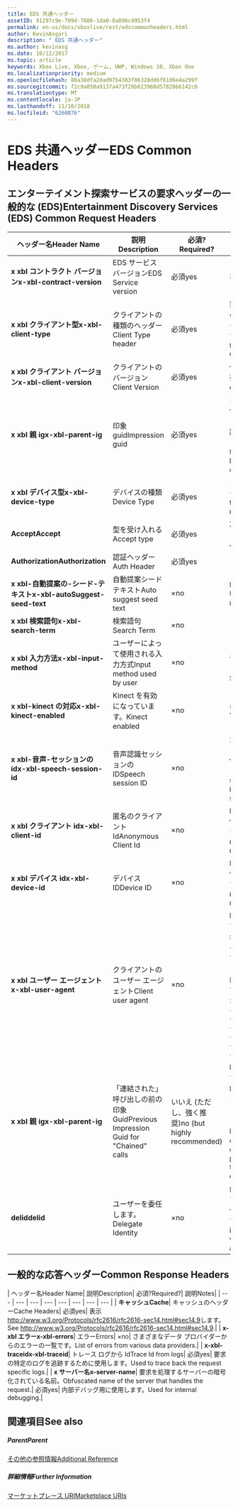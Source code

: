 ```yaml
---
title: EDS 共通ヘッダー
assetID: 91297c9e-709d-7886-1da0-8a896c4953f4
permalink: en-us/docs/xboxlive/rest/edscommonheaders.html
author: KevinAsgari
description: " EDS 共通ヘッダー"
ms.author: kevinasg
ms.date: 10/12/2017
ms.topic: article
keywords: Xbox Live, Xbox, ゲーム, UWP, Windows 10, Xbox One
ms.localizationpriority: medium
ms.openlocfilehash: 80a38dfa2dad97b4383f86328ddbf61d6e4a299f
ms.sourcegitcommit: f2c9a050a9137a473f28b613968d5782866142c6
ms.translationtype: MT
ms.contentlocale: ja-JP
ms.lasthandoff: 11/10/2018
ms.locfileid: "6260876"
---
```

# <a name="eds-common-headers"></a><span data-ttu-id="6d8b1-104">EDS 共通ヘッダー</span><span class="sxs-lookup"><span data-stu-id="6d8b1-104">EDS Common Headers</span></span>

<a id="ID4EO"></a>



## <a name="entertainment-discovery-services-eds-common-request-headers"></a><span data-ttu-id="6d8b1-105">エンターテイメント探索サービスの要求ヘッダーの一般的な (EDS)</span><span class="sxs-lookup"><span data-stu-id="6d8b1-105">Entertainment Discovery Services (EDS) Common Request Headers</span></span>

| <span data-ttu-id="6d8b1-106">ヘッダー名</span><span class="sxs-lookup"><span data-stu-id="6d8b1-106">Header Name</span></span>| <span data-ttu-id="6d8b1-107">説明</span><span class="sxs-lookup"><span data-stu-id="6d8b1-107">Description</span></span>| <span data-ttu-id="6d8b1-108">必須?</span><span class="sxs-lookup"><span data-stu-id="6d8b1-108">Required?</span></span>| <span data-ttu-id="6d8b1-109">説明</span><span class="sxs-lookup"><span data-stu-id="6d8b1-109">Notes</span></span>|
| --- | --- | --- | --- |
| <b><span data-ttu-id="6d8b1-110">x xbl コントラクト バージョン</span><span class="sxs-lookup"><span data-stu-id="6d8b1-110">x-xbl-contract-version</span></span></b>| <span data-ttu-id="6d8b1-111">EDS サービス バージョン</span><span class="sxs-lookup"><span data-stu-id="6d8b1-111">EDS Service version</span></span>| <span data-ttu-id="6d8b1-112">必須</span><span class="sxs-lookup"><span data-stu-id="6d8b1-112">yes</span></span>| <span data-ttu-id="6d8b1-113">3.2</span><span class="sxs-lookup"><span data-stu-id="6d8b1-113">3.2</span></span>|
| <b><span data-ttu-id="6d8b1-114">x xbl クライアント型</span><span class="sxs-lookup"><span data-stu-id="6d8b1-114">x-xbl-client-type</span></span></b>| <span data-ttu-id="6d8b1-115">クライアントの種類のヘッダー</span><span class="sxs-lookup"><span data-stu-id="6d8b1-115">Client Type header</span></span>| <span data-ttu-id="6d8b1-116">必須</span><span class="sxs-lookup"><span data-stu-id="6d8b1-116">yes</span></span>| <span data-ttu-id="6d8b1-117">独自のクライアントの種類を取得するチームに問い合わせます。</span><span class="sxs-lookup"><span data-stu-id="6d8b1-117">Speak to team to get your own Client Type .</span></span>|
| <b><span data-ttu-id="6d8b1-118">x xbl クライアント バージョン</span><span class="sxs-lookup"><span data-stu-id="6d8b1-118">x-xbl-client-version</span></span></b>| <span data-ttu-id="6d8b1-119">クライアントのバージョン</span><span class="sxs-lookup"><span data-stu-id="6d8b1-119">Client Version</span></span>| <span data-ttu-id="6d8b1-120">必須</span><span class="sxs-lookup"><span data-stu-id="6d8b1-120">yes</span></span>| <span data-ttu-id="6d8b1-121">任意の空でない文字列。</span><span class="sxs-lookup"><span data-stu-id="6d8b1-121">Any non-empty string.</span></span>|
| <b><span data-ttu-id="6d8b1-122">x xbl 親 ig</span><span class="sxs-lookup"><span data-stu-id="6d8b1-122">x-xbl-parent-ig</span></span></b>| <span data-ttu-id="6d8b1-123">印象 guid</span><span class="sxs-lookup"><span data-stu-id="6d8b1-123">Impression guid</span></span>| <span data-ttu-id="6d8b1-124">必須</span><span class="sxs-lookup"><span data-stu-id="6d8b1-124">yes</span></span>| <span data-ttu-id="6d8b1-125">ログに記録し、その他のサービス呼び出しの間での要求を追跡するために使用します。</span><span class="sxs-lookup"><span data-stu-id="6d8b1-125">Used to track request in logs and across other service calls.</span></span>|
| <b><span data-ttu-id="6d8b1-126">x xbl デバイス型</span><span class="sxs-lookup"><span data-stu-id="6d8b1-126">x-xbl-device-type</span></span></b>| <span data-ttu-id="6d8b1-127">デバイスの種類</span><span class="sxs-lookup"><span data-stu-id="6d8b1-127">Device Type</span></span>| <span data-ttu-id="6d8b1-128">必須</span><span class="sxs-lookup"><span data-stu-id="6d8b1-128">yes</span></span>| <span data-ttu-id="6d8b1-129">クライアントを表すデバイス。</span><span class="sxs-lookup"><span data-stu-id="6d8b1-129">Device that the client is representing .</span></span>|
| <b><span data-ttu-id="6d8b1-130">Accept</span><span class="sxs-lookup"><span data-stu-id="6d8b1-130">Accept</span></span></b>| <span data-ttu-id="6d8b1-131">型を受け入れる</span><span class="sxs-lookup"><span data-stu-id="6d8b1-131">Accept type</span></span>| <span data-ttu-id="6d8b1-132">必須</span><span class="sxs-lookup"><span data-stu-id="6d8b1-132">yes</span></span>| <span data-ttu-id="6d8b1-133">XML または JSON します。</span><span class="sxs-lookup"><span data-stu-id="6d8b1-133">XML or JSON.</span></span>|
| <b><span data-ttu-id="6d8b1-134">Authorization</span><span class="sxs-lookup"><span data-stu-id="6d8b1-134">Authorization</span></span></b>| <span data-ttu-id="6d8b1-135">認証ヘッダー</span><span class="sxs-lookup"><span data-stu-id="6d8b1-135">Auth Header</span></span>| <span data-ttu-id="6d8b1-136">必須</span><span class="sxs-lookup"><span data-stu-id="6d8b1-136">yes</span></span>|  |
| <b><span data-ttu-id="6d8b1-137">x xbl-自動提案の-シード-テキスト</span><span class="sxs-lookup"><span data-stu-id="6d8b1-137">x-xbl-autoSuggest-seed-text</span></span></b>| <span data-ttu-id="6d8b1-138">自動提案シード テキスト</span><span class="sxs-lookup"><span data-stu-id="6d8b1-138">Auto suggest seed text</span></span>| <span data-ttu-id="6d8b1-139">×</span><span class="sxs-lookup"><span data-stu-id="6d8b1-139">no</span></span>| <span data-ttu-id="6d8b1-140">BI の使用と関連性</span><span class="sxs-lookup"><span data-stu-id="6d8b1-140">Used For BI and relevance</span></span>|
| <b><span data-ttu-id="6d8b1-141">x xbl 検索語句</span><span class="sxs-lookup"><span data-stu-id="6d8b1-141">x-xbl-search-term</span></span></b>| <span data-ttu-id="6d8b1-142">検索語句</span><span class="sxs-lookup"><span data-stu-id="6d8b1-142">Search Term</span></span>| <span data-ttu-id="6d8b1-143">×</span><span class="sxs-lookup"><span data-stu-id="6d8b1-143">no</span></span>|  |
| <b><span data-ttu-id="6d8b1-144">x xbl 入力方法</span><span class="sxs-lookup"><span data-stu-id="6d8b1-144">x-xbl-input-method</span></span></b>| <span data-ttu-id="6d8b1-145">ユーザーによって使用される入力方式</span><span class="sxs-lookup"><span data-stu-id="6d8b1-145">Input method used by user</span></span>| <span data-ttu-id="6d8b1-146">×</span><span class="sxs-lookup"><span data-stu-id="6d8b1-146">no</span></span>| <span data-ttu-id="6d8b1-147">コント ローラー、音声認識、Kinect します。</span><span class="sxs-lookup"><span data-stu-id="6d8b1-147">Controller, Speech, Kinect .</span></span>|
| <b><span data-ttu-id="6d8b1-148">x xbl-kinect の対応</span><span class="sxs-lookup"><span data-stu-id="6d8b1-148">x-xbl-kinect-enabled</span></span></b>| <span data-ttu-id="6d8b1-149">Kinect を有効になっています。</span><span class="sxs-lookup"><span data-stu-id="6d8b1-149">Kinect enabled</span></span>| <span data-ttu-id="6d8b1-150">×</span><span class="sxs-lookup"><span data-stu-id="6d8b1-150">no</span></span>| <span data-ttu-id="6d8b1-151">はい/いいえ。</span><span class="sxs-lookup"><span data-stu-id="6d8b1-151">Yes/no.</span></span>|
| <b><span data-ttu-id="6d8b1-152">x xbl-音声-セッションの id</span><span class="sxs-lookup"><span data-stu-id="6d8b1-152">x-xbl-speech-session-id</span></span></b>| <span data-ttu-id="6d8b1-153">音声認識セッションの ID</span><span class="sxs-lookup"><span data-stu-id="6d8b1-153">Speech session ID</span></span>| <span data-ttu-id="6d8b1-154">×</span><span class="sxs-lookup"><span data-stu-id="6d8b1-154">no</span></span>| <span data-ttu-id="6d8b1-155">かどうかのセッションでは、音声認識を使用して開始されました。</span><span class="sxs-lookup"><span data-stu-id="6d8b1-155">Whether session was initiated using speech.</span></span>|
| <b><span data-ttu-id="6d8b1-156">x xbl クライアント id</span><span class="sxs-lookup"><span data-stu-id="6d8b1-156">x-xbl-client-id</span></span></b>| <span data-ttu-id="6d8b1-157">匿名のクライアント Id</span><span class="sxs-lookup"><span data-stu-id="6d8b1-157">Anonymous Client Id</span></span>| <span data-ttu-id="6d8b1-158">×</span><span class="sxs-lookup"><span data-stu-id="6d8b1-158">no</span></span>| <span data-ttu-id="6d8b1-159">BI レポートと関連性のために使用します。</span><span class="sxs-lookup"><span data-stu-id="6d8b1-159">Used for BI reporting and relevance.</span></span>|
| <b><span data-ttu-id="6d8b1-160">x xbl デバイス id</span><span class="sxs-lookup"><span data-stu-id="6d8b1-160">x-xbl-device-id</span></span></b>| <span data-ttu-id="6d8b1-161">デバイス ID</span><span class="sxs-lookup"><span data-stu-id="6d8b1-161">Device ID</span></span>| <span data-ttu-id="6d8b1-162">×</span><span class="sxs-lookup"><span data-stu-id="6d8b1-162">no</span></span>| <span data-ttu-id="6d8b1-163">BI レポートと関連性のために使用します。</span><span class="sxs-lookup"><span data-stu-id="6d8b1-163">Used for BI reporting and relevance.</span></span>|
| <b><span data-ttu-id="6d8b1-164">x xbl ユーザー エージェント</span><span class="sxs-lookup"><span data-stu-id="6d8b1-164">x-xbl-user-agent</span></span></b>| <span data-ttu-id="6d8b1-165">クライアントのユーザー エージェント</span><span class="sxs-lookup"><span data-stu-id="6d8b1-165">Client user agent</span></span>| <span data-ttu-id="6d8b1-166">×</span><span class="sxs-lookup"><span data-stu-id="6d8b1-166">no</span></span>| <span data-ttu-id="6d8b1-167">BI に使用されます。</span><span class="sxs-lookup"><span data-stu-id="6d8b1-167">Used for BI.</span></span> <span data-ttu-id="6d8b1-168">"&lt;名 >/&lt;バージョン > (&lt;OS バージョン > です。&lt;プラットフォーム > です。&lt;機能 > です。&lt;製造 > です。&lt;モデル >)"。</span><span class="sxs-lookup"><span data-stu-id="6d8b1-168">"&lt;name>/&lt;version> (&lt;OS version>; &lt;platform>; &lt;capability>; &lt;manufacture>; &lt;model>)".</span></span>|
| <b><span data-ttu-id="6d8b1-169">x xbl 親 ig</span><span class="sxs-lookup"><span data-stu-id="6d8b1-169">x-xbl-parent-ig</span></span></b>| <span data-ttu-id="6d8b1-170">「連結された」呼び出しの前の印象 Guid</span><span class="sxs-lookup"><span data-stu-id="6d8b1-170">Previous Impression Guid for "Chained" calls</span></span>| <span data-ttu-id="6d8b1-171">いいえ (ただし、強く推奨)</span><span class="sxs-lookup"><span data-stu-id="6d8b1-171">no (but highly recommended)</span></span>| <span data-ttu-id="6d8b1-172">BI 関連に重要です。</span><span class="sxs-lookup"><span data-stu-id="6d8b1-172">Important for BI relevance.</span></span> <span data-ttu-id="6d8b1-173">たとえば、参照の呼び出しの IG は、呼び出しの詳細は次の親 IG です。</span><span class="sxs-lookup"><span data-stu-id="6d8b1-173">For example, a Browse call's IG is the parent IG for a following up detail call.</span></span>|
| <b><span data-ttu-id="6d8b1-174">delid</span><span class="sxs-lookup"><span data-stu-id="6d8b1-174">delid</span></span></b>| <span data-ttu-id="6d8b1-175">ユーザーを委任します。</span><span class="sxs-lookup"><span data-stu-id="6d8b1-175">Delegate Identity</span></span>| <span data-ttu-id="6d8b1-176">×</span><span class="sxs-lookup"><span data-stu-id="6d8b1-176">no</span></span>| <span data-ttu-id="6d8b1-177">内部サービスで使用すると、ユーザーの代わりに動作します。</span><span class="sxs-lookup"><span data-stu-id="6d8b1-177">Used by internal services to work on behalf of a user.</span></span>|

## <a name="common-response-headers"></a><span data-ttu-id="6d8b1-178">一般的な応答ヘッダー</span><span class="sxs-lookup"><span data-stu-id="6d8b1-178">Common Response Headers</span></span>

| <span data-ttu-id="6d8b1-179">ヘッダー名</span><span class="sxs-lookup"><span data-stu-id="6d8b1-179">Header Name</span></span>| <span data-ttu-id="6d8b1-180">説明</span><span class="sxs-lookup"><span data-stu-id="6d8b1-180">Description</span></span>| <span data-ttu-id="6d8b1-181">必須?</span><span class="sxs-lookup"><span data-stu-id="6d8b1-181">Required?</span></span>| <span data-ttu-id="6d8b1-182">説明</span><span class="sxs-lookup"><span data-stu-id="6d8b1-182">Notes</span></span>|
| --- | --- | --- | --- | --- | --- | --- | --- |
| <b><span data-ttu-id="6d8b1-183">キャッシュ</span><span class="sxs-lookup"><span data-stu-id="6d8b1-183">Cache</span></span></b>| <span data-ttu-id="6d8b1-184">キャッシュのヘッダー</span><span class="sxs-lookup"><span data-stu-id="6d8b1-184">Cache Headers</span></span>| <span data-ttu-id="6d8b1-185">必須</span><span class="sxs-lookup"><span data-stu-id="6d8b1-185">yes</span></span>| <span data-ttu-id="6d8b1-186">表示<a href="http://www.w3.org/Protocols/rfc2616/rfc2616-sec14.html#sec14.9">http://www.w3.org/Protocols/rfc2616/rfc2616-sec14.html#sec14.9</a>します。</span><span class="sxs-lookup"><span data-stu-id="6d8b1-186">See <a href="http://www.w3.org/Protocols/rfc2616/rfc2616-sec14.html#sec14.9">http://www.w3.org/Protocols/rfc2616/rfc2616-sec14.html#sec14.9</a>.</span></span>|
| <b><span data-ttu-id="6d8b1-187">x-xbl エラー</span><span class="sxs-lookup"><span data-stu-id="6d8b1-187">x-xbl-errors</span></span></b>| <span data-ttu-id="6d8b1-188">エラー</span><span class="sxs-lookup"><span data-stu-id="6d8b1-188">Errors</span></span>| <span data-ttu-id="6d8b1-189">×</span><span class="sxs-lookup"><span data-stu-id="6d8b1-189">no</span></span>| <span data-ttu-id="6d8b1-190">さまざまなデータ プロバイダーからのエラーの一覧です。</span><span class="sxs-lookup"><span data-stu-id="6d8b1-190">List of errors from various data providers.</span></span>|
| <b><span data-ttu-id="6d8b1-191">x-xbl-traceid</span><span class="sxs-lookup"><span data-stu-id="6d8b1-191">x-xbl-traceid</span></span></b>| <span data-ttu-id="6d8b1-192">トレース ログから Id</span><span class="sxs-lookup"><span data-stu-id="6d8b1-192">Trace Id from logs</span></span>| <span data-ttu-id="6d8b1-193">必須</span><span class="sxs-lookup"><span data-stu-id="6d8b1-193">yes</span></span>| <span data-ttu-id="6d8b1-194">要求の特定のログを追跡するために使用します。</span><span class="sxs-lookup"><span data-stu-id="6d8b1-194">Used to trace back the request specific logs.</span></span>|
| <b><span data-ttu-id="6d8b1-195">x サーバー名</span><span class="sxs-lookup"><span data-stu-id="6d8b1-195">x-server-name</span></span></b>| <span data-ttu-id="6d8b1-196">要求を処理するサーバーの暗号化されている名前。</span><span class="sxs-lookup"><span data-stu-id="6d8b1-196">Obfuscated name of the server that handles the request.</span></span>| <span data-ttu-id="6d8b1-197">必須</span><span class="sxs-lookup"><span data-stu-id="6d8b1-197">yes</span></span>| <span data-ttu-id="6d8b1-198">内部デバッグ用に使用します。</span><span class="sxs-lookup"><span data-stu-id="6d8b1-198">Used for internal debugging.</span></span>|

<a id="ID4EECAC"></a>


## <a name="see-also"></a><span data-ttu-id="6d8b1-199">関連項目</span><span class="sxs-lookup"><span data-stu-id="6d8b1-199">See also</span></span>

<a id="ID4EGCAC"></a>


##### <a name="parent"></a><span data-ttu-id="6d8b1-200">Parent</span><span class="sxs-lookup"><span data-stu-id="6d8b1-200">Parent</span></span>  

[<span data-ttu-id="6d8b1-201">その他の参照情報</span><span class="sxs-lookup"><span data-stu-id="6d8b1-201">Additional Reference</span></span>](atoc-xboxlivews-reference-additional.md)


<a id="ID4ESCAC"></a>


##### <a name="further-information"></a><span data-ttu-id="6d8b1-202">詳細情報</span><span class="sxs-lookup"><span data-stu-id="6d8b1-202">Further Information</span></span>

[<span data-ttu-id="6d8b1-203">マーケットプレース URI</span><span class="sxs-lookup"><span data-stu-id="6d8b1-203">Marketplace URIs</span></span>](../uri/marketplace/atoc-reference-marketplace.md)
